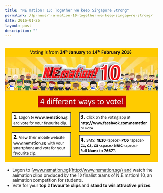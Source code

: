 ```yaml
---
title: "NE mation! 10: Together we keep Singapore Strong"
permalink: /lp-news/n-e-mation-10-together-we-keep-singapore-strong/
date: 2016-01-26
layout: post
description: ""
---
```

<br>
<img src="/images/Slide1.jpg" 
         style="width:700px"
	/>
<br>

*   Logon to [www.nemation.sg](http://www.nemation.sg/) and watch the animation clips produced by the 10 finalist teams of N.E.mation! 10, an animation competition for students.
*   Vote for your **top 3 favourite clips** and **stand to win attractive prizes**.